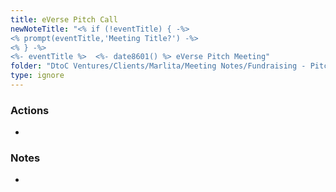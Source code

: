 ```yaml
---
title: eVerse Pitch Call
newNoteTitle: "<% if (!eventTitle) { -%>
<% prompt(eventTitle,'Meeting Title?') -%>
<% } -%>
<%- eventTitle %>  <%- date8601() %> eVerse Pitch Meeting"
folder: "DtoC Ventures/Clients/Marlita/Meeting Notes/Fundraising - Pitch Meetings"
type: ignore
---
```

### Actions
- 
### Notes
- 

